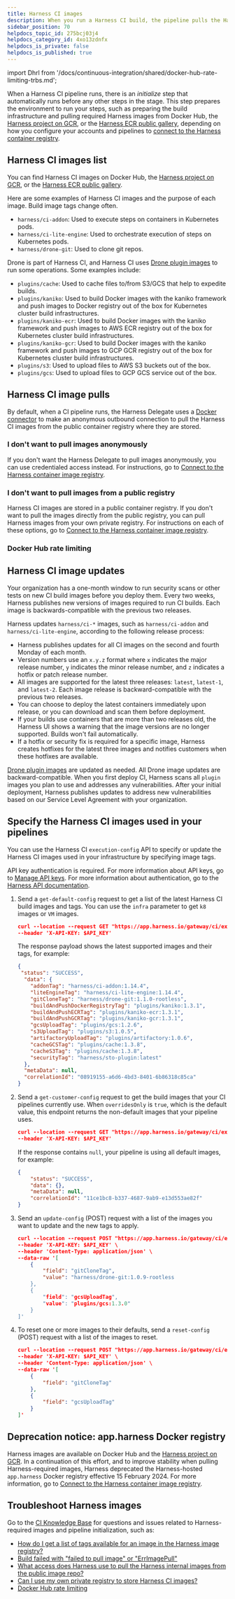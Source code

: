 ```yaml
---
title: Harness CI images
description: When you run a Harness CI build, the pipeline pulls the Harness CI images it needs from Docker Hub.
sidebar_position: 70
helpdocs_topic_id: 275bcj03j4
helpdocs_category_id: 4xo13zdnfx
helpdocs_is_private: false
helpdocs_is_published: true
---
```


import Dhrl from '/docs/continuous-integration/shared/docker-hub-rate-limiting-trbs.md';

When a Harness CI pipeline runs, there is an *initialize* step that automatically runs before any other steps in the stage. This step prepares the environment to run your steps, such as preparing the build infrastructure and pulling required Harness images from Docker Hub, the [Harness project on GCR](https://console.cloud.google.com/gcr/images/gcr-prod/global/harness), or the [Harness ECR public gallery](https://gallery.ecr.aws/harness), depending on how you configure your accounts and pipelines to [connect to the Harness container registry](/docs/platform/connectors/artifact-repositories/connect-to-harness-container-image-registry-using-docker-connector.md).

## Harness CI images list

You can find Harness CI images on Docker Hub, the [Harness project on GCR](https://console.cloud.google.com/gcr/images/gcr-prod/global/harness), or the [Harness ECR public gallery](https://gallery.ecr.aws/harness).

Here are some examples of Harness CI images and the purpose of each image. Build image tags change often.

* `harness/ci-addon`: Used to execute steps on containers in Kubernetes pods.
* `harness/ci-lite-engine`: Used to orchestrate execution of steps on Kubernetes pods.
* `harness/drone-git`: Used to clone git repos.

Drone is part of Harness CI, and Harness CI uses [Drone plugin images](https://console.cloud.google.com/gcr/images/gcr-prod/global/plugins) to run some operations. Some examples include:

* `plugins/cache`: Used to cache files to/from S3/GCS that help to expedite builds.
* `plugins/kaniko`: Used to build Docker images with the kaniko framework and push images to Docker registry out of the box for Kubernetes cluster build infrastructures.
* `plugins/kaniko-ecr`: Used to build Docker images with the kaniko framework and push images to AWS ECR registry out of the box for Kubernetes cluster build infrastructures.
* `plugins/kaniko-gcr`: Used to build Docker images with the kaniko framework and push images to GCP GCR registry out of the box for Kubernetes cluster build infrastructures.
* `plugins/s3`: Used to upload files to AWS S3 buckets out of the box.
* `plugins/gcs`: Used to upload files to GCP GCS service out of the box.

## Harness CI image pulls

By default, when a CI pipeline runs, the Harness Delegate uses a [Docker connector](/docs/platform/connectors/cloud-providers/ref-cloud-providers/docker-registry-connector-settings-reference.md) to make an anonymous outbound connection to pull the Harness CI images from the public container registry where they are stored.

### I don't want to pull images anonymously

If you don't want the Harness Delegate to pull images anonymously, you can use credentialed access instead. For instructions, go to [Connect to the Harness container image registry](/docs/platform/connectors/artifact-repositories/connect-to-harness-container-image-registry-using-docker-connector).

### I don't want to pull images from a public registry

Harness CI images are stored in a public container registry. If you don't want to pull the images directly from the public registry, you can pull Harness images from your own private registry. For instructions on each of these options, go to [Connect to the Harness container image registry](/docs/platform/connectors/artifact-repositories/connect-to-harness-container-image-registry-using-docker-connector.md).

### Docker Hub rate limiting

<Dhrl />

## Harness CI image updates

Your organization has a one-month window to run security scans or other tests on new CI build images before you deploy them. Every two weeks, Harness publishes new versions of images required to run CI builds. Each image is backwards-compatible with the previous two releases.

Harness updates `harness/ci-*` images, such as `harness/ci-addon` and `harness/ci-lite-engine`, according to the following release process:

* Harness publishes updates for all CI images on the second and fourth Monday of each month.
* Version numbers use an `x.y.z` format where `x` indicates the major release number, `y` indicates the minor release number, and `z` indicates a hotfix or patch release number.
* All images are supported for the latest three releases: `latest`, `latest-1`, and `latest-2`. Each image release is backward-compatible with the previous two releases.
* You can choose to deploy the latest containers immediately upon release, or you can download and scan them before deployment.
* If your builds use containers that are more than two releases old, the Harness UI shows a warning that the image versions are no longer supported. Builds won't fail automatically.
* If a hotfix or security fix is required for a specific image, Harness creates hotfixes for the latest three images and notifies customers when these hotfixes are available.

[Drone plugin images](https://console.cloud.google.com/gcr/images/gcr-prod/global/plugins) are updated as needed. All Drone image updates are backward-compatible. When you first deploy CI, Harness scans all `plugin` images you plan to use and addresses any vulnerabilities. After your initial deployment, Harness publishes updates to address new vulnerabilities based on our Service Level Agreement with your organization.

## Specify the Harness CI images used in your pipelines

You can use the Harness CI `execution-config` API to specify or update the Harness CI images used in your infrastructure by specifying image tags.

API key authentication is required. For more information about API keys, go to [Manage API keys](/docs/platform/automation/api/add-and-manage-api-keys). For more information about authentication, go to the [Harness API documentation](https://apidocs.harness.io/#section/Introduction/Authentication).

1. Send a `get-default-config` request to get a list of the latest Harness CI build images and tags. You can use the `infra` parameter to get `k8` images or `VM` images.

   ```json
   curl --location --request GET "https://app.harness.io/gateway/ci/execution-config/get-default-config?accountIdentifier=$YOUR_HARNESS_ACCOUNT_ID&infra=K8" \
   --header 'X-API-KEY: $API_KEY'
   ```

   The response payload shows the latest supported images and their tags, for example:

   ```json
   {
    "status": "SUCCESS",
     "data": {
       "addonTag": "harness/ci-addon:1.14.4",
       "liteEngineTag": "harness/ci-lite-engine:1.14.4",
       "gitCloneTag": "harness/drone-git:1.1.0-rootless",
       "buildAndPushDockerRegistryTag": "plugins/kaniko:1.3.1",
       "buildAndPushECRTag": "plugins/kaniko-ecr:1.3.1",
       "buildAndPushGCRTag": "plugins/kaniko-gcr:1.3.1",
       "gcsUploadTag": "plugins/gcs:1.2.6",
       "s3UploadTag": "plugins/s3:1.0.5",
       "artifactoryUploadTag": "plugins/artifactory:1.0.6",
       "cacheGCSTag": "plugins/cache:1.3.8",
       "cacheS3Tag": "plugins/cache:1.3.8",
       "securityTag": "harness/sto-plugin:latest"
     },
     "metaData": null,
     "correlationId": "08919155-a6d6-4bd3-8401-6b86318c85ca"
   }
   ```

2. Send a `get-customer-config` request to get the build images that your CI pipelines currently use. When `overridesOnly` is `true`, which is the default value, this endpoint returns the non-default images that your pipeline uses.

   ```json
   curl --location --request GET "https://app.harness.io/gateway/ci/execution-config/get-customer-config?accountIdentifier=$YOUR_HARNESS_ACCOUNT_ID&infra=K8&overridesOnly=true" \
   --header 'X-API-KEY: $API_KEY'
   ```

   If the response contains `null`, your pipeline is using all default images, for example:

   ```json
   {
       "status": "SUCCESS",
       "data": {},
       "metaData": null,
       "correlationId": "11ce1bc8-b337-4687-9ab9-e13d553ae82f"
   }
   ```

3. Send an `update-config` (POST) request with a list of the images you want to update and the new tags to apply.

   ```json
   curl --location --request POST "https://app.harness.io/gateway/ci/execution-config/update-config?accountIdentifier=$YOUR_HARNESS_ACCOUNT_ID&infra=K8" \
   --header 'X-API-KEY: $API_KEY' \
   --header 'Content-Type: application/json' \
   --data-raw '[
       {
           "field": "gitCloneTag",
           "value": "harness/drone-git:1.0.9-rootless
       },
       {
           "field": "gcsUploadTag",
           "value": "plugins/gcs:1.3.0"
       }
   ]'
   ```

4. To reset one or more images to their defaults, send a `reset-config` (POST) request with a list of the images to reset.

   ```json
   curl --location --request POST "https://app.harness.io/gateway/ci/execution-config/reset-config?accountIdentifier=$YOUR_HARNESS_ACCOUNT_ID&infra=K8" \
   --header 'X-API-KEY: $API_KEY' \
   --header 'Content-Type: application/json' \
   --data-raw '[
       {
           "field": "gitCloneTag"
       },
       {
           "field": "gcsUploadTag"
       }
   ]'
   ```

## Deprecation notice: app.harness Docker registry

Harness images are available on Docker Hub and the [Harness project on GCR](https://console.cloud.google.com/gcr/images/gcr-prod/global/harness). In a continuation of this effort, and to improve stability when pulling Harness-required images, Harness deprecated the Harness-hosted `app.harness` Docker registry effective 15 February 2024. For more information, go to [Connect to the Harness container image registry](/docs/platform/connectors/artifact-repositories/connect-to-harness-container-image-registry-using-docker-connector.md#deprecation-notice-appharness-docker-registry).

## Troubleshoot Harness images

Go to the [CI Knowledge Base](/kb/continuous-integration/continuous-integration-faqs) for questions and issues related to Harness-required images and pipeline initialization, such as:

* [How do I get a list of tags available for an image in the Harness image registry?](/kb/continuous-integration/continuous-integration-faqs/#how-do-i-get-a-list-of-tags-available-for-an-image-in-the-harness-image-registry)
* [Build failed with "failed to pull image" or "ErrImagePull"](/kb/continuous-integration/continuous-integration-faqs/#build-failed-with-failed-to-pull-image-or-errimagepull)
* [What access does Harness use to pull the Harness internal images from the public image repo?](/kb/continuous-integration/continuous-integration-faqs/#what-access-does-harness-use-to-pull-the-harness-internal-images-from-the-public-image-repo)
* [Can I use my own private registry to store Harness CI images?](#i-dont-want-to-pull-images-from-a-public-registry)
* [Docker Hub rate limiting](#docker-hub-rate-limiting)
